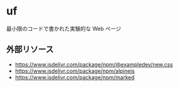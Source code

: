 # uf

最小限のコードで書かれた実験的な Web ページ

## 外部リソース

- https://www.jsdelivr.com/package/npm/@exampledev/new.css
- https://www.jsdelivr.com/package/npm/alpinejs
- https://www.jsdelivr.com/package/npm/marked
